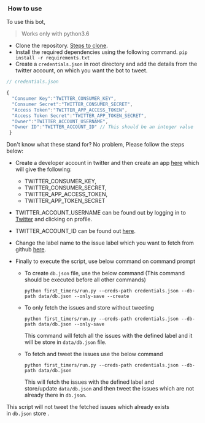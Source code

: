 ###  How to use

To use this bot,

> Works only with python3.6

- Clone the repository. [Steps to clone](https://git-scm.com/book/en/v2/Git-Basics-Getting-a-Git-Repository).
- Install the required dependencies using the following command.
  `pip install -r requirements.txt`
- Create a `credentials.json` in root directory and add the details from the twitter account, on which you want the bot to tweet.

```javascript
// credentials.json

{ 
  "Consumer Key":"TWITTER_CONSUMER_KEY", 
  "Consumer Secret":"TWITTER_CONSUMER_SECRET",
  "Access Token":"TWITTER_APP_ACCESS_TOKEN", 
  "Access Token Secret":"TWITTER_APP_TOKEN_SECRET", 
  "Owner":"TWITTER_ACCOUNT_USERNAME", 
  "Owner ID":"TWITTER_ACCOUNT_ID" // This should be an integer value 
 }
```

Don't know what these stand for? No problem, Please follow the steps below:

- Create a developer account in twitter and then create an app [here](https://developer.twitter.com/en/apps) which will give the following:

  - TWITTER_CONSUMER_KEY,
  - TWITTER_CONSUMER_SECRET,
  - TWITTER_APP_ACCESS_TOKEN,
  - TWITTER_APP_TOKEN_SECRET

- TWITTER_ACCOUNT_USERNAME can be found out by logging in to [Twitter](https://twitter.com) and clicking on profile.

- TWITTER_ACCOUNT_ID can be found out [here](http://gettwitterid.com/).

- Change the label name to the issue label which you want to fetch from github [here](https://github.com/arshadkazmi42/first-issues/blob/master/first_timers/first_timers.py#L11).
- Finally to execute the script, use below command on command prompt

  - To create `db.json` file, use the below command (This command should be executed before all other commands)

    ```
    python first_timers/run.py --creds-path credentials.json --db-path data/db.json --only-save --create
    ```

  - To only fetch the issues and store without tweeting

    ```
    python first_timers/run.py --creds-path credentials.json --db-path data/db.json --only-save
    ```

    This command will fetch all the issues with the defined label and it will be store in `data/db.json` file.

  - To fetch and tweet the issues use the below command

    ```
    python first_timers/run.py --creds-path credentials.json --db-path data/db.json
    ```

    This will fetch the issues with the defined label and store/update `data/db.json` and then tweet the issues which are not already there in `db.json`.

This script will not tweet the fetched issues which already exists in `db.json` store .
